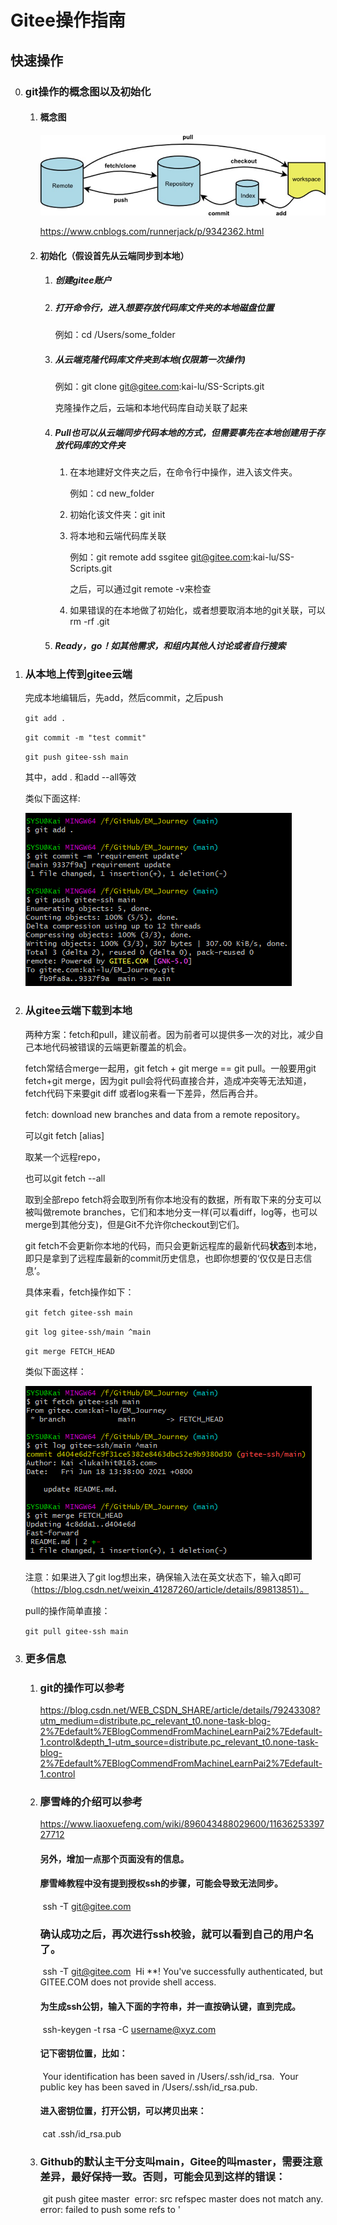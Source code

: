 # Gitee操作指南

## 快速操作

0. ### git操作的概念图以及初始化

    1. #### 概念图

       ![image-20210620113440340](Gitee操作指南.assets/image-20210620113440340.png)

       https://www.cnblogs.com/runnerjack/p/9342362.html

    2. #### 初始化（假设首先从云端同步到本地）

       1. ##### 创建gitee账户

       2. ##### 打开命令行，进入想要存放代码库文件夹的本地磁盘位置

          例如：cd /Users/some_folder

       3. ##### 从云端克隆代码库文件夹到本地(仅限第一次操作)

          例如：git clone git@gitee.com:kai-lu/SS-Scripts.git

          克隆操作之后，云端和本地代码库自动关联了起来

       4. ##### Pull也可以从云端同步代码本地的方式，但需要事先在本地创建用于存放代码库的文件夹

          1. 在本地建好文件夹之后，在命令行中操作，进入该文件夹。

             例如：cd new_folder

          2. 初始化该文件夹：git init

          3. 将本地和云端代码库关联

             例如：git remote add ssgitee git@gitee.com:kai-lu/SS-Scripts.git

             之后，可以通过git remote -v来检查

          4. 如果错误的在本地做了初始化，或者想要取消本地的git关联，可以 rm -rf .git

       5. ##### Ready，go！如其他需求，和组内其他人讨论或者自行搜索

1. ### 从本地上传到gitee云端

   完成本地编辑后，先add，然后commit，之后push

   `git add .`

   `git commit -m "test commit"`

   `git push gitee-ssh main`

    其中，add . 和add --all等效

   类似下面这样:

   ![image-20210618125207075](Gitee%E6%93%8D%E4%BD%9C%E6%8C%87%E5%8D%97.assets/image-20210618125207075.png)

   

2. ### 从gitee云端下载到本地

   两种方案：fetch和pull，建议前者。因为前者可以提供多一次的对比，减少自己本地代码被错误的云端更新覆盖的机会。

   fetch常结合merge一起用，git fetch + git merge == git pull。一般要用git fetch+git merge，因为git pull会将代码直接合并，造成冲突等无法知道，fetch代码下来要git diff 或者log来看一下差异，然后再合并。

   

   fetch: download new branches and data from a remote repository。

   可以git fetch [alias]

   取某一个远程repo，

   也可以git fetch --all

   取到全部repo fetch将会取到所有你本地没有的数据，所有取下来的分支可以被叫做remote branches，它们和本地分支一样(可以看diff，log等，也可以merge到其他分支)，但是Git不允许你checkout到它们。

   git fetch不会更新你本地的代码，而只会更新远程库的最新代码**状态**到本地，即只是拿到了远程库最新的commit历史信息，也即你想要的‘仅仅是日志信息’。

   

   具体来看，fetch操作如下：

   `git fetch gitee-ssh main`

   `git log gitee-ssh/main ^main`

   `git merge FETCH_HEAD`

   类似下面这样：

   ![image-20210618134316254](Gitee%E6%93%8D%E4%BD%9C%E6%8C%87%E5%8D%97.assets/image-20210618134316254.png)

   注意：如果进入了git log想出来，确保输入法在英文状态下，输入q即可（https://blog.csdn.net/weixin_41287260/article/details/89813851）。

   

   pull的操作简单直接：

   `git pull gitee-ssh main`

   

3. ### 更多信息
   1. ### git的操作可以参考

      https://blog.csdn.net/WEB_CSDN_SHARE/article/details/79243308?utm_medium=distribute.pc_relevant_t0.none-task-blog-2%7Edefault%7EBlogCommendFromMachineLearnPai2%7Edefault-1.control&depth_1-utm_source=distribute.pc_relevant_t0.none-task-blog-2%7Edefault%7EBlogCommendFromMachineLearnPai2%7Edefault-1.control

   2. ### 廖雪峰的介绍可以参考 

      https://www.liaoxuefeng.com/wiki/896043488029600/1163625339727712

      #### 另外，增加一点那个页面没有的信息。

      #### 	廖雪峰教程中没有提到授权ssh的步骤，可能会导致无法同步。

      ​		ssh -T git@gitee.com

      ### 		确认成功之后，再次进行ssh校验，就可以看到自己的用户名了。

      ​		ssh -T git@gitee.com
      ​		Hi **! You've successfully authenticated, but GITEE.COM does not provide shell access.

      

      #### 	为生成ssh公钥，输入下面的字符串，并一直按确认键，直到完成。

      ​		ssh-keygen -t rsa -C username@xyz.com

      #### 	记下密钥位置，比如：

      ​		Your identification has been saved in /Users/.ssh/id_rsa.
      ​		Your public key has been saved in /Users/.ssh/id_rsa.pub.

      #### 	进入密钥位置，打开公钥，可以拷贝出来：

      ​		cat .ssh/id_rsa.pub

   3. ### Github的默认主干分支叫main，Gitee的叫master，需要注意差异，最好保持一致。否则，可能会见到这样的错误：

      ​	git push gitee master
      ​	error: src refspec master does not match any.
      ​	error: failed to push some refs to '

      

      

      







